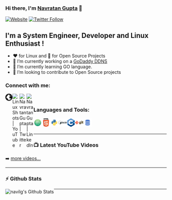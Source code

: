 ### Hi there, I'm [Navratan Gupta][website] 👋

[![Website](https://img.shields.io/website?label=navratangupta.in&style=for-the-badge&url=https%3A%2F%2Fnavratangupta.in)](https://navratangupta.in)
[![Twitter Follow](https://img.shields.io/twitter/follow/navratan_gupta?color=1DA1F2&logo=twitter&style=for-the-badge)](https://twitter.com/intent/follow?original_referer=https%3A%2F%2Fgithub.com%2Fnavilg&screen_name=navratan_gupta)

## I'm a System Engineer, Developer and Linux Enthusiast !

- :heart: for Linux and :handshake: for Open Source Projects
- 🔭 I’m currently working on a [GoDaddy DDNS](https://github.com/navilg/godaddy-ddns)
- 🌱 I’m currently learning GO language.
- 👯 I’m looking to contribute to Open Source projects
<!--
[comment]: <> (- ⚡ Fun fact: I love to sing and read books)
[comment]: <> (- 🥅 2020 Goals: Learn new programming & speaking language. )
-->
### Connect with me:

[<img align="left" alt="GitHub" width="22px" src="https://raw.githubusercontent.com/iconic/open-iconic/master/svg/globe.svg" />][website]
[<img align="left" alt="Linux Shots | YouTube" width="22px" src="https://cdn.jsdelivr.net/npm/simple-icons@v3/icons/youtube.svg" />][youtube]
[<img align="left" alt="Navratan Gupta | Twitter" width="22px" src="https://cdn.jsdelivr.net/npm/simple-icons@v3/icons/twitter.svg" />][twitter]
[<img align="left" alt="Navratan Gupta | LinkedIn" width="22px" src="https://cdn.jsdelivr.net/npm/simple-icons@v3/icons/linkedin.svg" />][linkedin]

[comment]: <> ([<img align="left" alt="Navratan Gupta | Instagram" width="22px" src="https://cdn.jsdelivr.net/npm/simple-icons@v3/icons/instagram.svg" />][instagram])

<br />

### Languages and Tools:

<img align="left" alt="Atom" width="26px" src="https://raw.githubusercontent.com/github/explore/80688e429a7d4ef2fca1e82350fe8e3517d3494d/topics/atom/atom.png" />
<img align="left" alt="HTML5" width="26px" src="https://raw.githubusercontent.com/github/explore/80688e429a7d4ef2fca1e82350fe8e3517d3494d/topics/html/html.png" />
<img align="left" alt="Python" width="26px" src="https://raw.githubusercontent.com/github/explore/80688e429a7d4ef2fca1e82350fe8e3517d3494d/topics/python/python.png" />
<img align="left" alt="BASH" width="26px" src="https://raw.githubusercontent.com/github/explore/80688e429a7d4ef2fca1e82350fe8e3517d3494d/topics/bash/bash.png" />
<img align="left" alt="CPP" width="26px" src="https://raw.githubusercontent.com/github/explore/80688e429a7d4ef2fca1e82350fe8e3517d3494d/topics/cpp/cpp.png" />
<img align="left" alt="Git" width="26px" src="https://raw.githubusercontent.com/github/explore/e94815998e4e0713912fed477a1f346ec04c3da2/topics/git/git.png" />
<img align="left" alt="SQL" width="26px" src="https://raw.githubusercontent.com/github/explore/80688e429a7d4ef2fca1e82350fe8e3517d3494d/topics/sql/sql.png" />
<!--
[<img align="left" alt="MongoDB" width="26px" src="https://raw.githubusercontent.com/github/explore/80688e429a7d4ef2fca1e82350fe8e3517d3494d/topics/jenkins/jenkins.png" />][webdevplaylist]
[<img align="left" alt="Git" width="26px" src="https://raw.githubusercontent.com/github/explore/80688e429a7d4ef2fca1e82350fe8e3517d3494d/topics/git/git.png" />][webdevplaylist]
[<img align="left" alt="GitHub" width="26px" src="https://raw.githubusercontent.com/github/explore/78df643247d429f6cc873026c0622819ad797942/topics/github/github.png" />][webdevplaylist]
[<img align="left" alt="Terminal" width="26px" src="https://raw.githubusercontent.com/github/explore/80688e429a7d4ef2fca1e82350fe8e3517d3494d/topics/terminal/terminal.png" />][webdevplaylist]
-->
<br />
<br />

---

### 📺 Latest YouTube Videos

<!-- YOUTUBE:START -->
<!-- YOUTUBE:END -->

➡️ [more videos...][youtube]

---

 ### :zap: Github Stats

  <img align="left" alt="navilg's Github Stats" src="https://github-readme-stats.vercel.app/api?username=navilg&show_icons=true&hide_border=true&count_private=true" />

---

</br>
</br>

<!--
### :zap: Languages Used:

[![Top Langs](https://github-readme-stats.vercel.app/api/top-langs/?username=navilg&layout=compact)](https://github.com/navilg/github-readme-stats)
-->

[website]: https://github.com/navilg
[twitter]: https://twitter.com/navratan_gupta
[youtube]: https://www.youtube.com/channel/UCd6Y8iqpvXem-AzRjTgQNrA
[linkedin]: https://in.linkedin.com/in/navratan-gupta
[webdevplaylist]: https://www.youtube.com/playlist?list=UCd6Y8iqpvXem-AzRjTgQNrA
[jsplaylist]: https://www.youtube.com/playlist?list=UCd6Y8iqpvXem-AzRjTgQNrA
[cssplaylist]: https://www.youtube.com/playlist?list=UCd6Y8iqpvXem-AzRjTgQNrA
[reactplaylist]: https://www.youtube.com/playlist?list=UCd6Y8iqpvXem-AzRjTgQNrA
